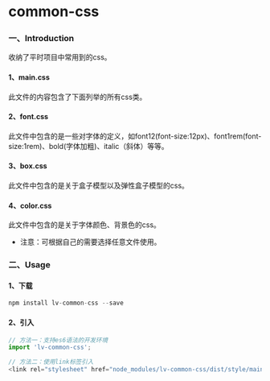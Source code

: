 # common-css
### 一、Introduction
收纳了平时项目中常用到的css。<br>

#### 1、main.css
此文件的内容包含了下面列举的所有css类。

#### 2、font.css
此文件中包含的是一些对字体的定义，如font12(font-size:12px)、font1rem(font-size:1rem)、bold(字体加粗)、italic（斜体）等等。

#### 3、box.css
此文件中包含的是关于盒子模型以及弹性盒子模型的css。

#### 4、color.css
此文件中包含的是关于字体颜色、背景色的css。

* 注意：可根据自己的需要选择任意文件使用。
### 二、Usage

#### 1、下载
```javascript
npm install lv-common-css --save
```

#### 2、引入

````javascript
// 方法一：支持es6语法的开发环境
import 'lv-common-css';

// 方法二：使用link标签引入
<link rel="stylesheet" href="node_modules/lv-common-css/dist/style/main.css">

````
